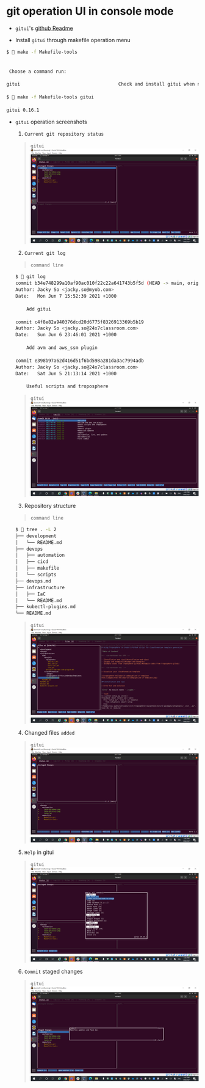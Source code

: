 # git operation UI in console mode

* `gitui`'s [github Readme](https://github.com/extrawurst/gitui/blob/master/README.md)

* Install `gitui` through makefile operation menu

```bash
$  make -f Makefile-tools


 Choose a command run:

gitui                                    Check and install gitui when no found

$  make -f Makefile-tools gitui

gitui 0.16.1
```

* `gitui` operation screenshots

	1. `Current git repository status`
	> `gitui`	
	![gitui image #1](gitui-1.png)

	2. `Current git log`

	> `command line`	
	```bash
	$  git log
	commit b34e748299a10af90ac010f22c22a641743b5f5d (HEAD -> main, origin/main)
	Author: Jacky So <jacky.so@myob.com>
	Date:   Mon Jun 7 15:52:39 2021 +1000
	
	    Add gitui
	
	commit c4f8e82a940376dcd20d6775f8326913369b5b19
	Author: Jacky So <jacky.so@24x7classroom.com>
	Date:   Sun Jun 6 23:46:01 2021 +1000
	
	    Add avm and aws_ssm plugin
	
	commit e398b97a62d416d51f6bd598a281da3ac7994adb
	Author: Jacky So <jacky.so@24x7classroom.com>
	Date:   Sat Jun 5 21:13:14 2021 +1000
	
	    Useful scripts and troposphere
	```

	> `gitui`	
	![gitui image #2](gitui-2.png)

	3. Repository structure

	> `command line`	
	```bash
	$  tree . -L 2
	├── development
	│   └── README.md
	├── devops
	│   ├── automation
	│   ├── cicd
	│   ├── makefile
	│   └── scripts
	├── devops.md
	├── infrastructure
	│   ├── IaC
	│   └── README.md
	├── kubectl-plugins.md
	└── README.md
	```

	> `gitui`	
	![gitui image #3](gitui-3.png)

	4. Changed files `added`

	> `gitui`	
	![gitui image #4](gitui-4.png)

	5. `Help` in gitui

	> `gitui`	
	![gitui image #5](gitui-5.png)

	6. `Commit` staged changes

	> `gitui`	
	![gitui image #6](gitui-6.png)


[github]: https://github.com/extrawurst/gitui

[gitui releases]: https://github.com/extrawurst/gitui/releases
